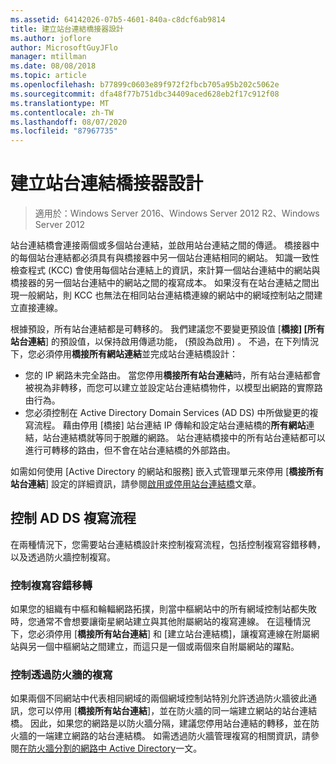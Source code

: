 ```yaml
---
ms.assetid: 64142026-07b5-4601-840a-c8dcf6ab9814
title: 建立站台連結橋接器設計
ms.author: joflore
author: MicrosoftGuyJFlo
manager: mtillman
ms.date: 08/08/2018
ms.topic: article
ms.openlocfilehash: b77899c0603e89f972f2fbcb705a95b202c5062e
ms.sourcegitcommit: dfa48f77b751dbc34409aced628eb2f17c912f08
ms.translationtype: MT
ms.contentlocale: zh-TW
ms.lasthandoff: 08/07/2020
ms.locfileid: "87967735"
---
```

# <a name="creating-a-site-link-bridge-design"></a>建立站台連結橋接器設計

> 適用於：Windows Server 2016、Windows Server 2012 R2、Windows Server 2012

站台連結橋會連接兩個或多個站台連結，並啟用站台連結之間的傳遞。 橋接器中的每個站台連結都必須具有與橋接器中另一個站台連結相同的網站。 知識一致性檢查程式 (KCC) 會使用每個站台連結上的資訊，來計算一個站台連結中的網站與橋接器的另一個站台連結中的網站之間的複寫成本。 如果沒有在站台連結之間出現一般網站，則 KCC 也無法在相同站台連結橋連線的網站中的網域控制站之間建立直接連線。

根據預設，所有站台連結都是可轉移的。 我們建議您不要變更預設值 [**橋接] [所有站台連結**] 的預設值，以保持啟用傳遞功能， (預設為啟用) 。 不過，在下列情況下，您必須停用**橋接所有網站連結**並完成站台連結橋設計：

- 您的 IP 網路未完全路由。 當您停用**橋接所有站台連結**時，所有站台連結都會被視為非轉移，而您可以建立並設定站台連結橋物件，以模型出網路的實際路由行為。
- 您必須控制在 Active Directory Domain Services (AD DS) 中所做變更的複寫流程。 藉由停用 [橋接] 站台連結 IP 傳輸和設定站台連結橋的**所有網站**連結，站台連結橋就等同于脫離的網路。 站台連結橋接中的所有站台連結都可以進行可轉移的路由，但不會在站台連結橋的外部路由。

如需如何使用 [Active Directory 的網站和服務] 嵌入式管理單元來停用 [**橋接所有站台連結**] 設定的詳細資訊，請參閱[啟用或停用站台連結橋](/previous-versions/windows/it-pro/windows-server-2003/cc738789(v=ws.10))文章。

## <a name="controlling-ad-ds-replication-flow"></a>控制 AD DS 複寫流程

在兩種情況下，您需要站台連結橋設計來控制複寫流程，包括控制複寫容錯移轉，以及透過防火牆控制複寫。

### <a name="controlling-replication-failover"></a>控制複寫容錯移轉

如果您的組織有中樞和輪輻網路拓撲，則當中樞網站中的所有網域控制站都失敗時，您通常不會想要讓衛星網站建立與其他附屬網站的複寫連線。 在這種情況下，您必須停用 [**橋接所有站台連結**] 和 [建立站台連結橋]，讓複寫連線在附屬網站與另一個中樞網站之間建立，而這只是一個或兩個來自附屬網站的躍點。

### <a name="controlling-replication-through-a-firewall"></a>控制透過防火牆的複寫

如果兩個不同網站中代表相同網域的兩個網域控制站特別允許透過防火牆彼此通訊，您可以停用 [**橋接所有站台連結**]，並在防火牆的同一端建立網站的站台連結橋。 因此，如果您的網路是以防火牆分隔，建議您停用站台連結的轉移，並在防火牆的一端建立網路的站台連結橋。 如需透過防火牆管理複寫的相關資訊，請參閱[在防火牆分割的網路中 Active Directory](https://go.microsoft.com/fwlink/?LinkId=107074)一文。
